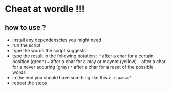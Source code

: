 # Cheat at wordle !!!
## how to use ? 
- install any dependenscies you might need
- run the script 
- type the words the script suggests
- type the result in the following notation : 
	```^``` after a char for a certain position (green)
	```=``` after a char for a may or maynot    (yellow)
	```.``` after a char for a never accuring   (gray)
	```*``` after a char for a reset of the possible words
- in the end you should have somthing like this ```c.r.a=n=e^ ```
- repeat the steps 
